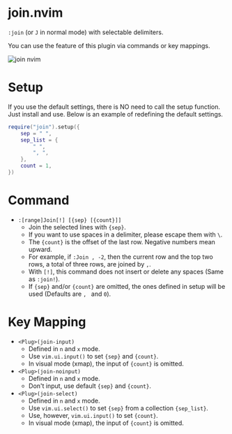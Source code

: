 # join.nvim

`:join` (or `J` in normal mode) with selectable delimiters.

You can use the feature of this plugin via commands or key mappings.

![join nvim](https://user-images.githubusercontent.com/82267684/186750604-eeb41908-e046-4601-b8c9-f5f1d0922f01.gif)

# Setup

If you use the default settings, there is NO need to call the setup function. Just install and use.
Below is an example of redefining the default settings.

```lua
require("join").setup({
    sep = " ",
    sep_list = {
        " ",
        ", ",
    },
    count = 1,
})
```

# Command

- `:[range]Join[!] [{sep} [{count}]]`
    - Join the selected lines with `{sep}`.
    - If you want to use spaces in a delimiter, please escape them with `\`.
    - The `{count}` is the offset of the last row. Negative numbers mean upward.
    - For example, if `:Join , -2`, then the current row and the top two rows, a total of three rows, are joined by `,`.
    - With `[!]`, this command does not insert or delete any spaces (Same as `:join!`).
    - If `{sep}` and/or `{count}` are omitted, the ones defined in setup will be used (Defaults are `, ` and `0`).

# Key Mapping

- `<Plug>(join-input)`
    - Defined in `n` and `x` mode.
    - Use `vim.ui.input()` to set `{sep}` and `{count}`.
    - In visual mode (xmap), the input of `{count}` is omitted.
- `<Plug>(join-noinput)`
    - Defined in `n` and `x` mode.
    - Don't input, use default `{sep}` and `{count}`.
- `<Plug>(join-select)`
    - Defined in `n` and `x` mode.
    - Use `vim.ui.select()` to set `{sep}` from a collection `{sep_list}`.
    - Use, however, `vim.ui.input()` to set `{count}`.
    - In visual mode (xmap), the input of `{count}` is omitted.
